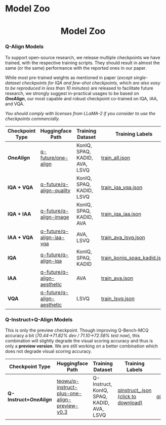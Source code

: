 # Model Zoo

<div align="center">
  <h1>Model Zoo</h1> 
</div>

### Q-Align Models

To support open-source research, we release multiple checkpoints we have trained, with the respective training scripts. They should result in almost the same (or the same) performance with the reported ones in our paper.

While most pre-trained weights as mentioned in paper (*except single-dataset checkpoints for IQA and few-shot checkpoints, which are also easy to be reproduced in less than 10 minutes*) are released to facilitate future research, we strongly suggest in-practical usages to be based on ***OneAlign***, our most capable and robust checkpoint co-trained on IQA, IAA, and VQA.

*You should comply with licenses from LLaMA-2 if you consider to use the checkpoints commercially.*
    

| Checkpoint Type   | Huggingface Path | Training Dataset         | Training Labels                                     | Training script             |
|-------------------|------------------|--------------------------|---------------------------------------------------|-----------------------------|
| ***OneAlign***      | [q-future/one-align](https://huggingface.co/q-future/one-align) | KonIQ, SPAQ, KADID, AVA, LSVQ | [train_all.json](../playground/data/training_sft/train_all.json) | [all_.sh](../scripts/all_.sh) |
| **IQA + VQA**     | [q-future/q-align-quality](https://huggingface.co/q-future/q-align-quality) | KonIQ, SPAQ, KADID, LSVQ | [train_iqa_vqa.json](../playground/data/training_sft/train_iqa_vqa.json) | [iqa_vqa.sh](../scripts/iqa_vqa.sh) |
| **IQA + IAA**     | [q-future/q-align-image](https://huggingface.co/q-future/q-align-image) | KonIQ, SPAQ, KADID, AVA | [train_iqa_iaa.json](../playground/data/training_sft/train_iqa_iaa.json) | [iqa_iaa.sh](../scripts/iqa_iaa.sh) |
| **IAA + VQA**     | [q-future/q-align-iaa-vqa](https://huggingface.co/q-future/q-align-iaa-vqa) | AVA, LSVQ | [train_ava_lsvq.json](../playground/data/training_sft/train_ava_lsvq.json) | [vqa_iaa.sh](../scripts/vqa_iaa.sh) |
| **IQA**           | [q-future/q-align-iqa](https://huggingface.co/q-future/q-align-iqa) | KonIQ, SPAQ, KADID | [train_koniq_spaq_kadid.json](../playground/data/training_sft/train_koniq_spaq_kadid.json) | [iqa_mix.sh](../scripts/iqa_mix.sh) |
| **IAA**           | [q-future/q-align-aesthetic](https://huggingface.co/q-future/q-align-aesthetic) | AVA | [train_ava.json](../playground/data/training_sft/train_ava.json) | [l1_ava.sh](../scripts/l1_ava.sh) |
| **VQA**           | [q-future/q-align-aesthetic](https://huggingface.co/q-future/q-align-vqa) | LSVQ | [train_lsvq.json](../playground/data/training_sft/train_lsvq.json) | [l1_lsvq.sh](../scripts/l1_lsvq.sh) |


### Q-Instruct+Q-Align Models

This is only the preview checkpoint. Though improving Q-Bench-MCQ accuracy a bit (*70.44->71.82\% dev / 71.10->72.58\% test now*), this combination will slightly degrade the visual scoring accuracy and thus is only a **preview version**. We are still working on a better combination which does not degrade visual scoring accuracy.

| Checkpoint Type   | Huggingface Path | Training Dataset         | Training Labels                                     | Training script             |
|-------------------|------------------|--------------------------|---------------------------------------------------|-----------------------------|
| **Q-Instruct+*OneAlign***      | [teowu/q-instruct-plus-one-align-preview-v0.3](https://huggingface.co/teowu/q-instruct-plus-one-align-preview-v0.3) | Q-Instruct, KonIQ, SPAQ, KADID, AVA, LSVQ | [qinstruct_.json (click to download)](https://huggingface.co/datasets/teowu/Q-Instruct/resolve/main/qinstruct_qalign.json) | [qinstruct_qalign.sh](../scripts/qinstruct_qalign.sh) |



